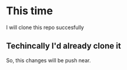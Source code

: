 # This time


I will clone this repo succesfully


## Techincally I'd already clone it


So, this changes will be push near.